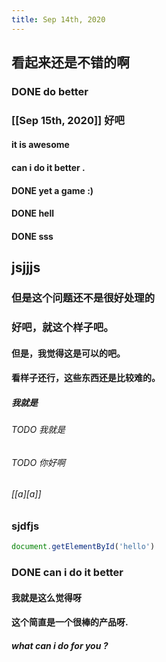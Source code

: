 ```yaml
---
title: Sep 14th, 2020
---
```


## 看起来还是不错的啊
### DONE do better
### [[Sep 15th, 2020]] 好吧
####  it is awesome
#### can i do it better .
#### DONE yet a game :)
#### DONE hell
#### DONE sss
## jsjjjs
### 但是这个问题还不是很好处理的
### 好吧，就这个样子吧。
#### 但是，我觉得这是可以的吧。
#### 看样子还行，这些东西还是比较难的。
##### 我就是
###### TODO 我就是
###### TODO 你好啊
###### [[a][a]]
######
### sjdfjs
```js
document.getElementById('hello')
```
### DONE **can i do it better**
#### 我就是这么觉得呀
#### 这个简直是一个很棒的产品呀.
##### what can i do for you ?
